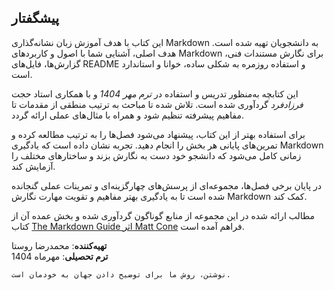 ## پیشگفتار

این کتاب با هدف آموزش زبان نشانه‌گذاری Markdown به دانشجویان تهیه شده است. هدف اصلی، آشنایی شما با اصول و کاربردهای Markdown برای نگارش مستندات فنی، گزارش‌ها، فایل‌های README و استفاده روزمره به شکلی ساده، خوانا و استاندارد است.

این کتابچه به‌منظور تدریس و استفاده در _*ترم مهر 1404*_ و با همکاری استاد حجت _*فرزادفرد*_ گردآوری شده است. تلاش شده تا مباحث به ترتیب منطقی از مقدمات تا مفاهیم پیشرفته تنظیم شود و همراه با مثال‌های عملی ارائه گردد.

برای استفاده بهتر از این کتاب، پیشنهاد می‌شود فصل‌ها را به ترتیب مطالعه کرده و تمرین‌های پایانی هر بخش را انجام دهید. تجربه نشان داده است که یادگیری Markdown زمانی کامل می‌شود که دانشجو خود دست به نگارش بزند و ساختارهای مختلف را آزمایش کند.

در پایان برخی فصل‌ها، مجموعه‌ای از پرسش‌های چهارگزینه‌ای و تمرینات عملی گنجانده شده است تا به یادگیری بهتر مفاهیم و تقویت مهارت نگارش Markdown کمک کند.

مطالب ارائه شده در این مجموعه از منابع گوناگون گردآوری شده و بخش عمده آن از کتاب [The Markdown Guide اثر Matt Cone](https://www.markdownguide.org/) فراهم آمده است.

**تهیه‌کننده**: محمدرضا روستا  
**ترم تحصیلی**: مهرماه 1404

```admonish quote title="نقل قول"
نوشتن، روش ما برای توضیح دادن جهان به خودمان است.
```
